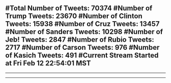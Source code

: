#Total Number of Tweets: 70374 
#Number of Trump Tweets: 23670
#Number of Clinton Tweets: 15938
#Number of Cruz Tweets: 13457
#Number of Sanders Tweets: 10298
#Number of Jeb! Tweets: 2847
#Number of Rubio Tweets: 2717
#Number of Carson Tweets: 976
#Number of Kasich Tweets: 491
#Current Stream Started at Fri Feb 12 22:54:01 MST
---
---
---
